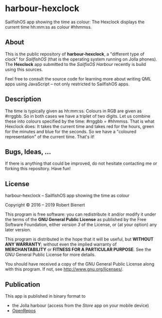 # harbour-hexclock

SailfishOS app showing the time as colour:
The Hexclock displays the current time hh:mm:ss as colour #hhmmss.

## About

This is the public repository of **harbour-hexclock**, a "different type of clock" for *SailfishOS* (that is the operating system running on Jolla phones). The **Hexclock** app submitted to the *SailfisOS Harbour* recently is build using this sources.

Feel free to consult the source code for learning more about writing QML apps using JavaScript – not only restricted to SailfishOS apps.

## Description

The time is typically given as hh:mm:ss. Colours in RGB are given as #rrggbb. So in both cases we have a triplet of two digits. Let us combine these into colours specified by the time: #rrggbb = #hhmmss. That is what Hexclock does: It takes the current time and takes red for the hours, green for the minutes and blue for the seconds. So we have a "coloured representation" of the current time. That's it!

## Bugs, Ideas, …

If there is anything that could be improved, do not hesitate contacting me or forking this repository. Have fun!

## License

harbour-hexclock – SailfishOS app showing the time as colour

Copyright © 2016 – 2019 Robert Bienert

This program is free software: you can redistribute it and/or modify it under the terms of the **GNU General Public License** as published by the Free Software Foundation, either *version 3* of the License, or (at your option) any later version.

This program is distributed in the hope that it will be useful, but **WITHOUT ANY WARRANTY**; without even the implied warranty of **MERCHANTABILITY** or **FITNESS FOR A PARTICULAR PURPOSE**. See the GNU General Public License for more details.

You should have received a copy of the GNU General Public License along with this program. If not, see <http://www.gnu.org/licenses/>.

## Publication

This app is published in binary format to

 * the Jolla harbour (access from the *Store* app on your mobile device)
 * [OpenRepos](https://openrepos.net/content/robbbienert/hexclock)
